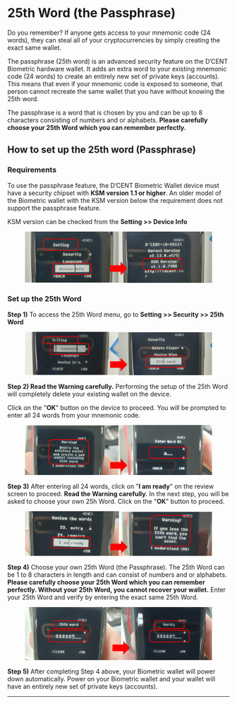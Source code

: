 # 25th Word (the Passphrase)

Do you remember? If anyone gets access to your mnemonic code (24 words), they can steal all of your cryptocurrencies by simply creating the exact same wallet. &#x20;

The passphrase (25th word) is an advanced security feature on the D’CENT Biometric hardware wallet. It adds an extra word to your existing mnemonic code (24 words) to create an entirely new set of private keys (accounts). This means that even if your mnemonic code is exposed to someone, that person cannot recreate the same wallet that you have without knowing the 25th word.

The passphrase is a word that is chosen by you and can be up to 8 characters consisting of numbers and or alphabets. **Please carefully choose your 25th Word which you can remember perfectly.**

## How to set up the 25th word (Passphrase)

### Requirements

To use the passphrase feature, the D’CENT Biometric Wallet device must have a security chipset with **KSM version 1.1 or higher**. An older model of the Biometric wallet with the KSM version below the requirement does not support the passphrase feature.

KSM version can be checked from the **Setting >> Device Info**

<figure><img src="../../.gitbook/assets/passphrase01.png" alt=""><figcaption></figcaption></figure>

### **Set up the 25th Word**

**Step 1)** To access the 25th Word menu, go to **Setting >> Security >> 25th Word**

<figure><img src="../../.gitbook/assets/passphrase02.png" alt=""><figcaption></figcaption></figure>

**Step 2) Read the Warning carefully.** Performing the setup of the 25th Word will completely delete your existing wallet on the device.

Click on the "**OK**" button on the device to proceed. You will be prompted to enter all 24 words from your mnemonic code.

<figure><img src="../../.gitbook/assets/passphrase03.png" alt=""><figcaption></figcaption></figure>

**Step 3)** After entering all 24 words, click on "**I am ready**" on the review screen to proceed. **Read the Warning carefully.** In the next step, you will be asked to choose your own 25h Word. Click on the "**OK**" button to proceed.

<figure><img src="../../.gitbook/assets/passphrase04.png" alt=""><figcaption></figcaption></figure>

**Step 4)** Choose your own 25th Word (the Passphrase). The 25th Word can be 1 to 8 characters in length and can consist of numbers and or alphabets. **Please carefully choose your 25th Word which you can remember perfectly. Without your 25th Word, you cannot recover your wallet.** Enter your 25th Word and verify by entering the exact same 25th Word.&#x20;

<figure><img src="../../.gitbook/assets/passphrase05.png" alt=""><figcaption></figcaption></figure>

**Step 5)** After completing Step 4 above, your Biometric wallet will power down automatically. Power on your Biometric wallet and your wallet will have an entirely new set of private keys (accounts).

****
